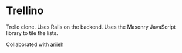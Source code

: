# Trellino

Trello clone. Uses Rails on the backend. Uses the Masonry JavaScript library to tile the lists.

Collaborated with [ariieh](https://github.com/ariieh)

